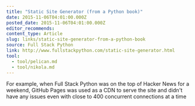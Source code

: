 ```yaml
---
title: "Static Site Generator (from a Python book)"
date: 2015-11-06T04:01:00.000Z
posted_date: 2015-11-06T04:01:00.000Z
editor_recommends:
content_type: Article
slug: links/static-site-generator-from-a-python-book
source: Full Stack Python
link: http://www.fullstackpython.com/static-site-generator.html
tool:
  - tool/pelican.md
  - tool/nikola.md
---
```

For example, when Full Stack Python was on the top of Hacker News for a weekend, GitHub Pages was used as a CDN to serve the site and didn't have any issues even with close to 400 concurrent connections at a time



